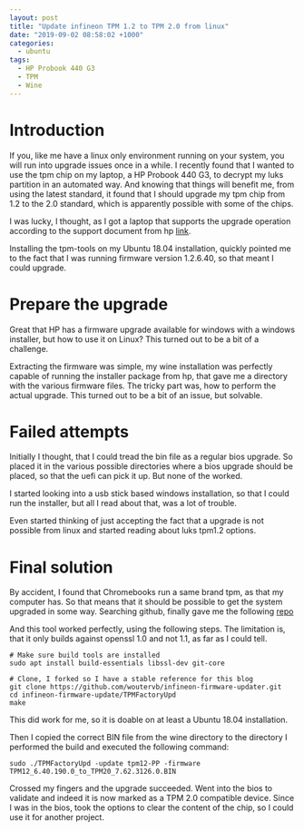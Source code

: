 ```yaml
---
layout: post
title: "Update infineon TPM 1.2 to TPM 2.0 from linux"
date: "2019-09-02 08:58:02 +1000"
categories:
  - ubuntu
tags:
  - HP Probook 440 G3
  - TPM
  - Wine
---
```


# Introduction

If you, like me have a linux only environment running on your system, you will run into upgrade issues once in a while.
I recently found that I wanted to use the tpm chip on my laptop, a HP Probook 440 G3, to decrypt my luks partition in an automated way.
And knowing that things will benefit me, from using the latest standard, it found that I should upgrade my tpm chip from 1.2 to the 2.0 standard, which is apparently possible with some of the chips.

I was lucky, I thought, as I got a laptop that supports the upgrade operation according to the support document from hp [link](https://support.hp.com/us-en/document/c05381064/).

Installing the tpm-tools on my Ubuntu 18.04 installation, quickly pointed me to the fact that I was running firmware version 1.2.6.40, so that meant I could upgrade.

# Prepare the upgrade

Great that HP has a firmware upgrade available for windows with a windows installer, but how to use it on Linux? This turned out to be a bit of a challenge.

Extracting the firmware was simple, my wine installation was perfectly capable of running the installer package from hp, that gave me a directory with the various firmware files.
The tricky part was, how to perform the actual upgrade. This turned out to be a bit of an issue, but solvable.

# Failed attempts

Initially I thought, that I could tread the bin file as a regular bios upgrade. So placed it in the various possible directories where a bios upgrade should be placed, so that the uefi can pick it up. But none of the worked.

I started looking into a usb stick based windows installation, so that I could run the installer, but all I read about that, was a lot of trouble.

Even started thinking of just accepting the fact that a upgrade is not possible from linux and started reading about luks tpm1.2 options.

# Final solution

By accident, I found that Chromebooks run a same brand tpm, as that my computer has. So that means that it should be possible to get the system upgraded in some way.
Searching github, finally gave me the following [repo](https://github.com/iavael/infineon-firmware-updater)

And this tool worked perfectly, using the following steps. The limitation is, that it only builds against openssl 1.0 and not 1.1, as far as I could tell.

    # Make sure build tools are installed
    sudo apt install build-essentials libssl-dev git-core

    # Clone, I forked so I have a stable reference for this blog
    git clone https://github.com/woutervb/infineon-firmware-updater.git
    cd infineon-firmware-update/TPMFactoryUpd
    make

This did work for me, so it is doable on at least a Ubuntu 18.04 installation.

Then I copied the correct BIN file from the wine directory to the directory I performed the build and executed the following command:

    sudo ./TPMFactoryUpd -update tpm12-PP -firmware TPM12_6.40.190.0_to_TPM20_7.62.3126.0.BIN

Crossed my fingers and the upgrade succeeded. Went into the bios to validate and indeed it is now marked as a TPM 2.0 compatible device. Since I was in the bios, took the options to clear the content of the chip, so I could use it for another project.


